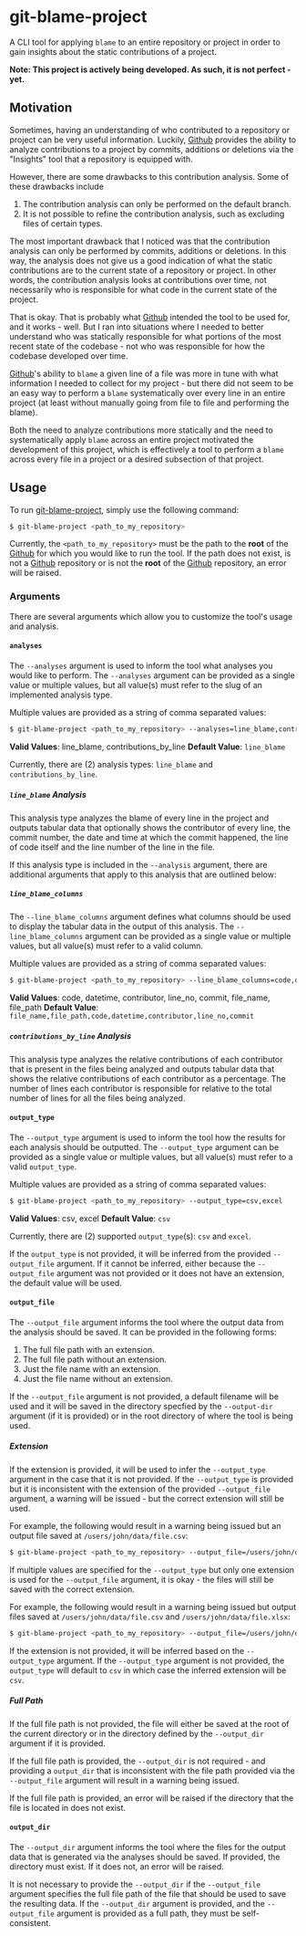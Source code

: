 # git-blame-project

A CLI tool for applying `blame` to an entire repository or project in order to
gain insights about the static contributions of a project.

**Note: This project is actively being developed.  As such, it is not perfect - yet.**

## Motivation

Sometimes, having an understanding of who contributed to a repository or project
can be very useful information.  Luckily, [Github](https://github.com/) provides
the ability to analyze contributions to a project by commits, additions or
deletions via the "Insights" tool that a repository is equipped with.

However, there are some drawbacks to this contribution analysis.  Some of these
drawbacks include

1.  The contribution analysis can only be performed on the default branch.
2.  It is not possible to refine the contribution analysis, such as excluding
    files of certain types.

The most important drawback that I noticed was that the contribution analysis
can only be performed by commits, additions or deletions.  In this way, the
analysis does not give us a good indication of what the static contributions are
to the current state of a repository or project.  In other words, the contribution
analysis looks at contributions over time, not necessarily who is responsible for
what code in the current state of the project.

That is okay.  That is probably what [Github](https://github.com/) intended the
tool to be used for, and it works - well.  But I ran into situations where I
needed to better understand who was statically responsible for what portions of
the most recent state of the codebase - not who was responsible for how the
codebase developed over time.

[Github](https://github.com/)'s ability to `blame` a given line of a file was
more in tune with what information I needed to collect for my project - but
there did not seem to be an easy way to perform a `blame` systematically over
every line in an entire project (at least without manually going from file to
file and performing the blame).

Both the need to analyze contributions more statically and the need to
systematically apply `blame` across an entire project motivated the development
of this project, which is effectively a tool to perform a `blame` across every
file in a project or a desired subsection of that project.

## Usage

To run [git-blame-project](https://github.com/nickmflorin/git-blame-project),
simply use the following command:

```bash
$ git-blame-project <path_to_my_repository>
```

Currently, the `<path_to_my_repository>` must be the path to the **root** of the
[Github](https://github.com/) for which you would like to run the tool.  If the
path does not exist, is not a [Github](https://github.com/) repository or is
not the **root** of the [Github](https://github.com/) repository, an error
will be raised.

### Arguments

There are several arguments which allow you to customize the tool's usage
and analysis.

#### `analyses`

The `--analyses` argument is used to inform the tool what analyses you would
like to perform.  The `--analyses` argument can be provided as a single value or
multiple values, but all value(s) must refer to the slug of an implemented
analysis type.

Multiple values are provided as a string of comma separated values:

```bash
$ git-blame-project <path_to_my_repository> --analyses=line_blame,contributions_by_line
```

**Valid Values**: line_blame, contributions_by_line
**Default Value**: `line_blame`

Currently, there are (2) analysis types: `line_blame` and `contributions_by_line`.

##### `line_blame` Analysis

This analysis type analyzes the blame of every line in the project and outputs
tabular data that optionally shows the contributor of every line, the commit
number, the date and time at which the commit happened, the line of code itself
and the line number of the line in the file.

If this analysis type is included in the `--analysis` argument, there are
additional arguments that apply to this analysis that are outlined below:

##### `line_blame_columns`

The `--line_blame_columns` argument defines what columns should be used to
display the tabular data in the output of this analysis.  The
`--line_blame_columns` argument can be provided as a single value or multiple
values, but all value(s) must refer to a valid column.

Multiple values are provided as a string of comma separated values:

```bash
$ git-blame-project <path_to_my_repository> --line_blame_columns=code,datetime
```

**Valid Values**: code, datetime, contributor, line_no, commit, file_name, file_path
**Default Value**: `file_name,file_path,code,datetime,contributor,line_no,commit`

##### `contributions_by_line` Analysis

This analysis type analyzes the relative contributions of each contributor that
is present in the files being analyzed and outputs tabular data that shows
the relative contributions of each contributor as a percentage.  The number of
lines each contributor is responsible for relative to the total number of lines
for all the files being analyzed.

#### `output_type`

The `--output_type` argument is used to inform the tool how the results for
each analysis should be outputted.  The `--output_type` argument can be provided
as a single value or multiple values, but all value(s) must refer to a valid
`output_type`.

Multiple values are provided as a string of comma separated values:

```bash
$ git-blame-project <path_to_my_repository> --output_type=csv,excel
```

**Valid Values**: csv, excel
**Default Value**: `csv`

Currently, there are (2) supported `output_type`(s): `csv` and `excel`.

If the `output_type` is not provided, it will be inferred from the provided
`--output_file` argument.  If it cannot be inferred, either because the
`--output_file` argument was not provided or it does not have an extension,
the default value will be used.

#### `output_file`

The `--output_file` argument informs the tool where the output data from the
analysis should be saved.  It can be provided in the following forms:

1. The full file path with an extension.
2. The full file path without an extension.
3. Just the file name with an extension.
4. Just the file name without an extension.

If the `--output_file` argument is not provided, a default filename will be
used and it will be saved in the directory specfied by the `--output-dir`
argument (if it is provided) or in the root directory of where the tool is
being used.

##### Extension

If the extension is provided, it will be used to infer the `--output_type`
argument in the case that it is not provided.  If the `--output_type` is provided
but it is inconsistent with the extension of the provided `--output_file`
argument, a warning will be issued - but the correct extension will still be
used.

For example, the following would result in a warning being issued but an
output file saved at `/users/john/data/file.csv`:

```bash
$ git-blame-project <path_to_my_repository> --output_file=/users/john/data/file.xlsx --output_type=csv
```

If multiple values are specified for the `--output_type` but only one extension
is used for the `--output_file` argument, it is okay - the files will still
be saved with the correct extension.

For example, the following would result in a warning being issued but
output files saved at `/users/john/data/file.csv` and `/users/john/data/file.xlsx`:

```bash
$ git-blame-project <path_to_my_repository> --output_file=/users/john/data/file.xlsx --output_type=csv,excel
```

If the extension is not provided, it will be inferred based on the `--output_type`
argument.  If the `--output_type` argument is not provided, the `output_type` will
default to `csv` in which case the inferred extension will be `csv`.

##### Full Path

If the full file path is not provided, the file will either be saved at
the root of the current directory or in the directory defined by the
`--output_dir` argument if it is provided.

If the full file path is provided, the `--output_dir` is not required - and
providing a `output_dir` that is inconsistent with the file path provided via
the `--output_file` argument will result in a warning being issued.

If the full file path is provided, an error will be raised if the directory
that the file is located in does not exist.

#### `output_dir`

The `--output_dir` argument informs the tool where the files for the output
data that is generated via the analyses should be saved.  If provided, the
directory must exist.  If it does not, an error will be raised.

It is not necessary to provide the `--output_dir` if the `--output_file`
argument specifies the full file path of the file that should be used to
save the resulting data.  If the `--output_dir` argument is provided, and the
`--output_file` argument is provided as a full path, they must be self-consistent.

